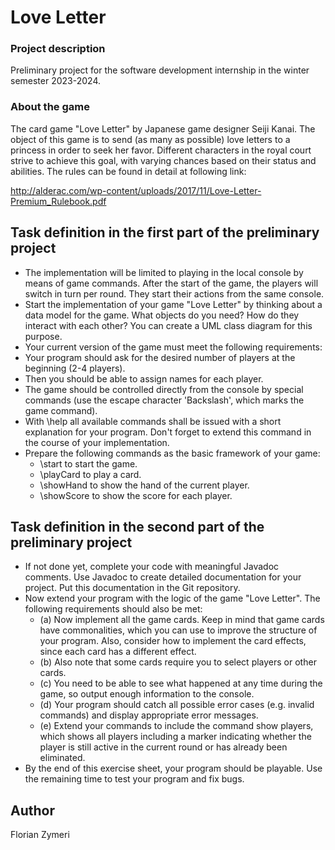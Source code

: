 # Love Letter

### Project description
Preliminary project for the software development internship in the winter semester 2023-2024.
### About the game
The card game "Love Letter" by Japanese game designer Seiji Kanai. The object of this game is to send (as many as possible) love letters to a princess in order to seek her favor.
Different characters in the royal court strive to achieve this goal, with varying chances based on their status and abilities. The rules can be found in detail at following link:

http://alderac.com/wp-content/uploads/2017/11/Love-Letter-Premium_Rulebook.pdf
## Task definition in the first part of the preliminary project
- The implementation will be limited to playing in the local console by means of game commands. After the start of the game, the players will switch in turn per round. They start their actions from the same console.
- Start the implementation of your game "Love Letter" by thinking about a data model for the game. What objects do you need? How do they interact with each other? You can create a UML class diagram for this purpose.
- Your current version of the game must meet the following requirements:
- Your program should ask for the desired number of players at the beginning (2-4 players).
- Then you should be able to assign names for each player.
- The game should be controlled directly from the console by special commands (use the escape character 'Backslash', which marks the game command).
- With \help all available commands shall be issued with a short explanation for your program. Don't forget to extend this command in the course of your implementation.
- Prepare the following commands as the basic framework of your game:
    - \start to start the game.
    - \playCard to play a card.
    - \showHand to show the hand of the current player.
    - \showScore to show the score for each player.
## Task definition in the second part of the preliminary project
- If not done yet, complete your code with meaningful Javadoc comments. Use Javadoc to create detailed documentation for your project.
  Put this documentation in the Git repository.
- Now extend your program with the logic of the game "Love Letter". The following requirements should also be met:
    - (a) Now implement all the game cards. Keep in mind that game cards have commonalities, which you can use to improve the structure of your program. Also, consider how to implement the card effects, since each card has a different effect.
    - (b) Also note that some cards require you to select players or other cards.
    - (c) You need to be able to see what happened at any time during the game, so output enough information to the console.
    - (d) Your program should catch all possible error cases (e.g. invalid commands) and display appropriate error messages.
    - (e) Extend your commands to include the command show players, which shows all players including a marker indicating whether the player is still active in the current round or has already been eliminated.
- By the end of this exercise sheet, your program should be playable. Use the remaining time to test your program and fix bugs.
## Author
Florian Zymeri
